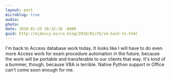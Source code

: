 ```yaml
---
layout: post
microblog: true
audio: 
photo: 
date: 2018-01-25 10:32:18 -0400
guid: http://mjdescy.micro.blog/2018/01/25/im-back-to.html
---
```

I'm back to Access database work today. It looks like I will have to do even more Access work for exam procedure automation in the future, because the work will be portable and transferable to our clients that way. It's kind of a bummer, though, because VBA is terrible.   Native Python support in Office can't come soon enough for me.
